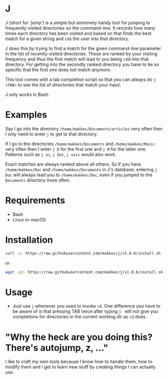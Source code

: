 J
===

J (short for 'jump') is a simple but extremely handy tool for jumping to
frequently visited directories on the command-line. It records how many times
each directory has been visited and based on that finds the best match for a
given string and `cd`s the user into that directory.

J does this by trying to find a match for the given command-line parameter in
the list of recently visited directories. Those are ranked by your visiting
frequency and thus the first match will lead to you being `cd`d into that
directory. For getting into the secondly ranked directory you have to be so
specific that the first one does not match anymore.

This tool comes with a tab completion script so that you can always do `j <TAB>`
to see the list of directories that match your input.

J only works in Bash.

Examples
===

Say I go into the directory `/home/makkes/Documents/articles` very often then I
only need to enter `j` to get to that directory.

If I go to the directories `/home/makkes/Documents` and `/home/makkes/Music`
very often then I enter `j D` for the first one and `j M` for the latter one.
Patterns such as `j oc`, `j Doc`, `j usic` would also work.

Exact matches are always ranked above all others. So if you have
`/home/makkes/Doc` and `/home/makkes/Documents` in J's database, entering `j
Doc` will always lead you to `/home/makkes/Doc`, even if you jumped to the
`Documents` directory more often.

Requirements
===

* Bash
* Linux or macOS

Installation
===

```sh
curl -o- https://raw.githubusercontent.com/makkes/j/v1.0.6/install.sh | bash
```

or

```sh
wget -qO- https://raw.githubusercontent.com/makkes/j/v1.0.6/install.sh | bash
```

Usage
===

* Just use `j` whenever you used to invoke `cd`. One difference you have to be
  aware of is that pressing TAB twice after typing `j ` will not give you
  completions for directories in the current working dir as `cd` does.

"Why the heck are you doing this? There's autojump, z, ..."
===

I like to craft my own tools because I know how to handle them, how to modify
them and I get to learn new stuff by creating things I can actually use.
